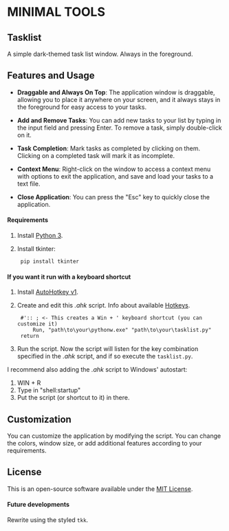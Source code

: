# MINIMAL TOOLS

## Tasklist
A simple dark-themed task list window. Always in the foreground.

## Features and Usage

- **Draggable and Always On Top**: The application window is draggable, allowing you to place it anywhere on your screen, and it always stays in the foreground for easy access to your tasks.

- **Add and Remove Tasks**: You can add new tasks to your list by typing in the input field and pressing Enter. To remove a task, simply double-click on it.

- **Task Completion**: Mark tasks as completed by clicking on them. Clicking on a completed task will mark it as incomplete.

- **Context Menu**: Right-click on the window to access a context menu with options to exit the application, and save and load your tasks to a text file.

- **Close Application**: You can press the "Esc" key to quickly close the application.

#### Requirements
1. Install [Python 3](https://www.python.org/downloads/).
2. Install tkinter:

        pip install tkinter

#### If you want it run with a keyboard shortcut
1. Install [AutoHotkey v1](https://www.autohotkey.com/download/).
2. Create and edit this *.ahk* script. Info about available [Hotkeys](https://www.autohotkey.com/docs/v1/Hotkeys.htm).

        #':: ; <- This creates a Win + ' keyboard shortcut (you can customize it)
            Run, "path\to\your\pythonw.exe" "path\to\your\tasklist.py"
        return

3. Run the script. Now the script will listen for the key combination specified in the *.ahk* script, and if so execute the `tasklist.py`.

I recommend also adding the *.ahk* script to Windows' autostart:
1. WIN + R
2. Type in "shell:startup"
3. Put the script (or shortcut to it) in there.

## Customization

You can customize the application by modifying the script. You can change the colors, window size, or add additional features according to your requirements.

## License

This is an open-source software available under the [MIT License](https://mit-license.org/).

#### Future developments
Rewrite using the styled `tkk`.
